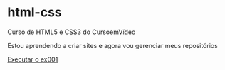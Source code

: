 # html-css
 Curso de HTML5 e CSS3 do CursoemVídeo

Estou aprendendo a criar sites e agora vou gerenciar meus repositórios


<a href="https://davinascimento2010.github.io/html-css/exercicios/ex001/index.html">Executar o ex001</a>